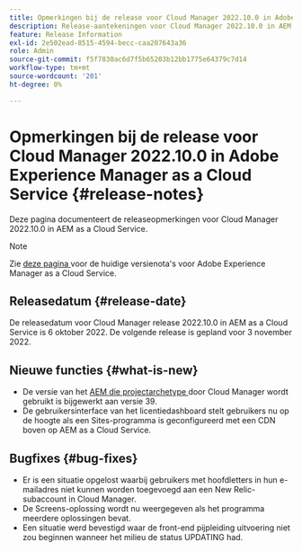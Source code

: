 ```yaml
---
title: Opmerkingen bij de release voor Cloud Manager 2022.10.0 in Adobe Experience Manager as a Cloud Service
description: Release-aantekeningen voor Cloud Manager 2022.10.0 in AEM as a Cloud Service.
feature: Release Information
exl-id: 2e502ead-8515-4594-becc-caa207643a36
role: Admin
source-git-commit: f5f7830ac6d7f5b65203b12bb1775e64379c7d14
workflow-type: tm+mt
source-wordcount: '201'
ht-degree: 0%

---
```


# Opmerkingen bij de release voor Cloud Manager 2022.10.0 in Adobe Experience Manager as a Cloud Service {#release-notes}

Deze pagina documenteert de releaseopmerkingen voor Cloud Manager 2022.10.0 in AEM as a Cloud Service.

>[!NOTE]
>
>Zie [ deze pagina ](/help/release-notes/release-notes-cloud/release-notes-current.md) voor de huidige versienota&#39;s voor Adobe Experience Manager as a Cloud Service.

## Releasedatum {#release-date}

De releasedatum voor Cloud Manager release 2022.10.0 in AEM as a Cloud Service is 6 oktober 2022. De volgende release is gepland voor 3 november 2022.

## Nieuwe functies {#what-is-new}

* De versie van het [ AEM die projectarchetype ](https://experienceleague.adobe.com/en/docs/experience-manager-core-components/using/developing/archetype/overview) door Cloud Manager wordt gebruikt is bijgewerkt aan versie 39.
* De gebruikersinterface van het licentiedashboard stelt gebruikers nu op de hoogte als een Sites-programma is geconfigureerd met een CDN boven op AEM as a Cloud Service.

## Bugfixes {#bug-fixes}

* Er is een situatie opgelost waarbij gebruikers met hoofdletters in hun e-mailadres niet kunnen worden toegevoegd aan een New Relic-subaccount in Cloud Manager.
* De Screens-oplossing wordt nu weergegeven als het programma meerdere oplossingen bevat.
* Een situatie werd bevestigd waar de front-end pijpleiding uitvoering niet zou beginnen wanneer het milieu de status UPDATING had.

